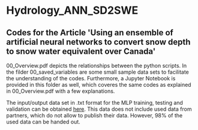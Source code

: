 # Hydrology_ANN_SD2SWE
## Codes for the Article 'Using an ensemble of artificial neural networks to convert snow depth to snow water equivalent over Canada'

00_Overview.pdf depicts the relationships between the python scripts. In the filder 00_saved_variables are some small sample data sets to facilitate the understanding of the codes. Furthermore, a Jupyter Notebook is provided in this folder as well, which coveres the same codes as explained in 00_Overview.pdf with a few explanations.

The input/output data set in .txt format for the MLP training, testing and validation can be obtained [here](https://can01.safelinks.protection.outlook.com/?url=https%3A%2F%2Fdataverse.harvard.edu%2Fdataset.xhtml%3FpersistentId%3Ddoi%3A10.7910%2FDVN%2FT46ANR&amp;data=04%7C01%7Cmarie-amelie.boucher%40usherbrooke.ca%7C15c6928147524d7954c608d87c1df1af%7C3a5a8744593545f99423b32c3a5de082%7C0%7C0%7C637395815355934392%7CUnknown%7CTWFpbGZsb3d8eyJWIjoiMC4wLjAwMDAiLCJQIjoiV2luMzIiLCJBTiI6Ik1haWwiLCJXVCI6Mn0%3D%7C1000&amp;sdata=QqAFel6%2B6KxaVr6fM53mLH0qXg06BhubaoXsfc%2FJIyI%3D&amp;reserved=0). This data does not include used data from partners, which do not allow to publish their data. However, 98% of the used data can be handed out. 
